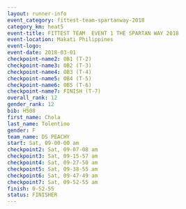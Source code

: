 ```yaml
---
layout: runner-info 
event_category: fittest-team-spartanway-2018 
category_km: heat5 
event-title: FITTEST TEAM  EVENT 1 THE SPARTAN WAY 2018 
event-location: Makati Philippines 
event-logo: 
event-date: 2018-03-01 
checkpoint-name2: OB1 (T-2) 
checkpoint-name3: OB2 (T-3) 
checkpoint-name4: OB3 (T-4) 
checkpoint-name5: OB4 (T-5) 
checkpoint-name6: OB5 (T-6) 
checkpoint-name7: FINISH (T-7) 
overall_rank: 12
gender_rank: 12
bib: H508
first_name: Chola
last_name: Tolentino
gender: F
team_name: DS PEACHY
start: Sat, 09-00-00 am
checkpoint2: Sat, 09-07-08 am
checkpoint3: Sat, 09-15-57 am
checkpoint4: Sat, 09-27-50 am
checkpoint5: Sat, 09-38-55 am
checkpoint6: Sat, 09-47-49 am
checkpoint7: Sat, 09-52-55 am
finish: 0-52-55
status: FINISHER
---
```

